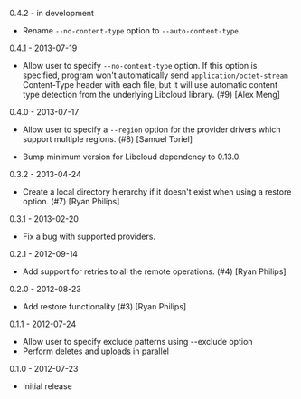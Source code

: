 0.4.2 - in development

* Rename `--no-content-type` option to `--auto-content-type`.

0.4.1 - 2013-07-19

* Allow user to specify `--no-content-type` option. If this option is specified,
  program won't automatically send `application/octet-stream` Content-Type
  header with each file, but it will use automatic content type detection
  from the underlying Libcloud library. (#9)
  [Alex Meng]

0.4.0 - 2013-07-17

* Allow user to specify a `--region` option for the provider drivers which
  support multiple regions. (#8)
  [Samuel Toriel]

* Bump minimum version for Libcloud dependency to 0.13.0.

0.3.2 - 2013-04-24

* Create a local directory hierarchy if it doesn't exist when using a restore
  option. (#7)
  [Ryan Philips]

0.3.1 - 2013-02-20

* Fix a bug with supported providers.

0.2.1 - 2012-09-14

* Add support for retries to all the remote operations. (#4)
  [Ryan Philips]

0.2.0 - 2012-08-23

* Add restore functionality (#3)
 [Ryan Philips]

0.1.1 - 2012-07-24

* Allow user to specify exclude patterns using --exclude option
* Perform deletes and uploads in parallel

0.1.0 - 2012-07-23

* Initial release
